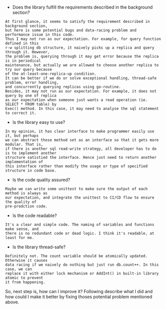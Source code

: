 * Does the library fulfill the requirements described in the background section?
```
At first glance, it seems to satisfy the requirement described in background section,
but here is some potential bugs and data-racing problem and performance issue in this code.
Thus I may not run as our expectation. For example, for query function defined in this
r-w splitting db structure, it naively picks up a replica and query through it. However,
the problem is, querying through it may get error because the replica is in periodical
maintenance, but actually we are allowed to choose another replica to try our query because
of the at-least-one-replica-up condition.
It can be better if we do or solve exceptional handling, thread-safe problem, error handling,
and concurrently querying replicas using go-routine.
Besides, it may not run as our expectation. For example, it does not query by one of replica
as our expectation when someone just wants a read operation (ie. SELECT * FROM table) by
Exec() method. In this case, it may need to analyse the sql statement to correct it.
```

* Is the library easy to use?
```
In my opinion, it has clear interface to make programmer easily use it, but perhaps
we can abstract those method set as an interface so that it gets more modular. That is,
if there is another sql read-write strategy, all developer has to do is to implement another
structure satistied the interface. Hence just need to return another implementation of
this interface rather than modify the usage or type of specified structure in code base.
```

* Is the code quality assured?
```
Maybe we can write some unittest to make sure the output of each method is always as
our expectation, and integrate the unittest to CI/CD flow to ensure the quality of
pre-prodction code.
```

* Is the code readable?
```
It's a clear and simple code. The naming of variables and functions make sense, and
there is no redundant code or dead logic. I think it's readable, at least for me.
```

* Is the library thread-safe?
```
Definitely not. The count variable should be atomically updated. Otherwise it causes
data racing if we naively do nothing but just run db.count++. In this case, we can
replace it with either lock mechanism or AddInt() in built-in library atomic to prevent
it from happening.
```

So, next step is, how can I improve it? Following describe what I did and how could
I make it better by fixing thoses potential problem mentioned above.

